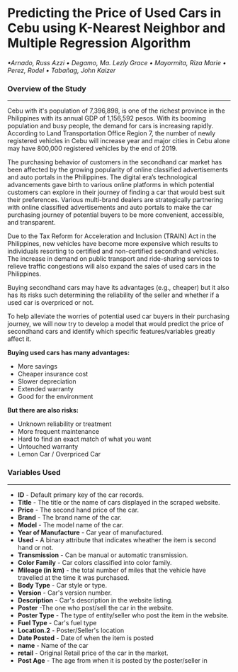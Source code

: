 # Predicting the Price of Used Cars in Cebu using K-Nearest Neighbor and Multiple Regression Algorithm

*•Arnado, Russ Azzi • Degamo, Ma. Lezly Grace • Mayormita, Riza Marie • Perez, Rodel • Tabañag, John Kaizer*

### Overview of the Study
***

Cebu with it's population of 7,396,898, is one of the richest province in the Philippines with its annual GDP of 1,156,592 pesos. With its booming population and busy people, the demand for cars is increasing rapidly. According to Land Transportation Office Region 7, the number of newly registered vehicles in Cebu will increase year and major cities in Cebu alone may have 800,000 registered vehicles by the end of 2019.

The purchasing behavior of customers in the secondhand car market has been affected by the growing popularity of online classified advertisements and auto portals in the Philippines. The digital era’s technological advancements gave birth to various online platforms in which potential customers can explore in their journey of finding a car that would best suit their preferences. Various multi-brand dealers are strategically partnering with online classified advertisements and auto portals to make the car purchasing journey of potential buyers to be more convenient, accessible, and transparent. 

Due to the Tax Reform for Acceleration and Inclusion (TRAIN) Act in the Philippines, new vehicles have become more expensive which results to individuals resorting to certified and non-certified secondhand vehicles. The increase in demand on public transport and ride-sharing services to relieve traffic congestions will also expand the sales of used cars in the Philippines.

Buying secondhand cars may have its advantages (e.g., cheaper) but it also has its risks such determining the reliability of the seller and whether if a used car is overpriced or not. 

To help alleviate the worries of potential used car buyers in their purchasing journey, we will now try to develop a model that would predict the price of secondhand cars and identify which specific features/variables greatly affect it.

**Buying used cars has many advantages:**

- More savings
- Cheaper insurance cost
- Slower depreciation
- Extended warranty
- Good for the environment

**But there are also risks:**

- Unknown reliability or treatment
- More frequent maintenance
- Hard to find an exact match of what you want
- Untouched warranty
- Lemon Car / Overpriced Car

### Variables Used
***
- **ID** - Default primary key of the car records.
- **Title** - The title or the name of cars displayed in the scraped website.
- **Price** - The second hand price of the car.
- **Brand** - The brand name of the car.
- **Model** - The model name of the car.
- **Year of Manufacture** - Car year of manufactured.
- **Used** - A binary attribute that indicates wheather the item is second hand or not.
- **Transmission** - Can be manual or automatic transmission.
- **Color Family** - Car colors classified into color family.
- **Mileage (in km)** - the total number of miles that the vehicle have travelled at the time it was purchased.
- **Body Type** - Car style or type.
- **Version** - Car's version number.
- **Description** - Car's description in the website listing.
- **Poster** -The one who post/sell the car in the website.
- **Poster Type** - The type of entity/seller who post the item in the website.
- **Fuel Type** - Car's fuel type
- **Location.2** - Poster/Seller's location
- **Date Posted** - Date of when the item is posted
- **name** - Name of the car
- **retail** - Original Retail price of the car in the market.
- **Post Age** - The age from when it is posted by the poster/seller in 
